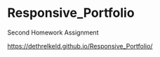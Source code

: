 # Responsive_Portfolio
Second Homework Assignment

https://dethrelkeld.github.io/Responsive_Portfolio/
